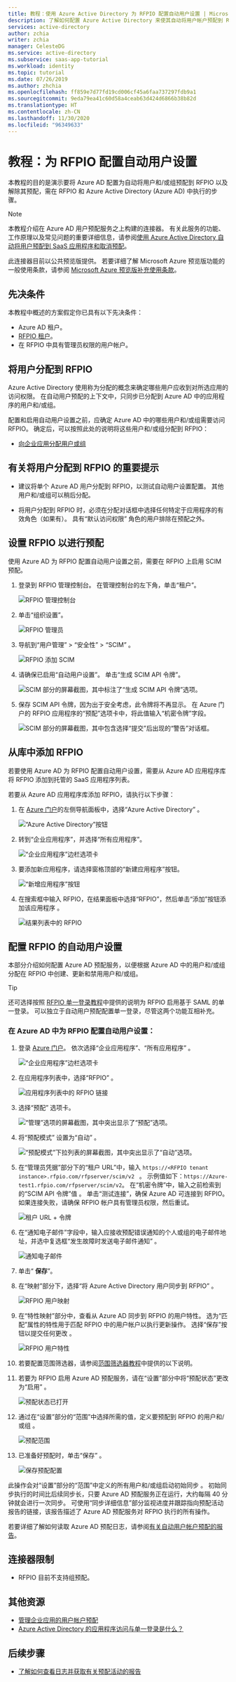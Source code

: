 ```yaml
---
title: 教程：使用 Azure Active Directory 为 RFPIO 配置自动用户设置 | Microsoft Docs
description: 了解如何配置 Azure Active Directory 来使其自动将用户帐户预配到 RFPIO 和取消其预配。
services: active-directory
author: zchia
writer: zchia
manager: CelesteDG
ms.service: active-directory
ms.subservice: saas-app-tutorial
ms.workload: identity
ms.topic: tutorial
ms.date: 07/26/2019
ms.author: zhchia
ms.openlocfilehash: ff859e7d77fd19cd006cf45a6faa737297fdb9a1
ms.sourcegitcommit: 9eda79ea41c60d58a4ceab63d424d6866b38b82d
ms.translationtype: HT
ms.contentlocale: zh-CN
ms.lasthandoff: 11/30/2020
ms.locfileid: "96349633"
---
```

# <a name="tutorial-configure-rfpio-for-automatic-user-provisioning"></a>教程：为 RFPIO 配置自动用户设置

本教程的目的是演示要将 Azure AD 配置为自动将用户和/或组预配到 RFPIO 以及解除其预配，需在 RFPIO 和 Azure Active Directory (Azure AD) 中执行的步骤。

> [!NOTE]
> 本教程介绍在 Azure AD 用户预配服务之上构建的连接器。 有关此服务的功能、工作原理以及常见问题的重要详细信息，请参阅[使用 Azure Active Directory 自动将用户预配到 SaaS 应用程序和取消预配](../app-provisioning/user-provisioning.md)。
>
> 此连接器目前以公共预览版提供。 若要详细了解 Microsoft Azure 预览版功能的一般使用条款，请参阅 [Microsoft Azure 预览版补充使用条款](https://azure.microsoft.com/support/legal/preview-supplemental-terms/)。

## <a name="prerequisites"></a>先决条件

本教程中概述的方案假定你已具有以下先决条件：

* Azure AD 租户。
* [RFPIO 租户](https://www.rfpio.com/product/)。
* 在 RFPIO 中具有管理员权限的用户帐户。

## <a name="assigning-users-to-rfpio"></a>将用户分配到 RFPIO

Azure Active Directory 使用称为分配的概念来确定哪些用户应收到对所选应用的访问权限。 在自动用户预配的上下文中，只同步已分配到 Azure AD 中的应用程序的用户和/或组。

配置和启用自动用户设置之前，应确定 Azure AD 中的哪些用户和/或组需要访问 RFPIO。 确定后，可以按照此处的说明将这些用户和/或组分配到 RFPIO：
* [向企业应用分配用户或组](../manage-apps/assign-user-or-group-access-portal.md)

## <a name="important-tips-for-assigning-users-to-rfpio"></a>有关将用户分配到 RFPIO 的重要提示

* 建议将单个 Azure AD 用户分配到 RFPIO，以测试自动用户设置配置。 其他用户和/或组可以稍后分配。

* 将用户分配到 RFPIO 时，必须在分配对话框中选择任何特定于应用程序的有效角色（如果有）。 具有“默认访问权限”  角色的用户排除在预配之外。

## <a name="setup-rfpio-for-provisioning"></a>设置 RFPIO 以进行预配

使用 Azure AD 为 RFPIO 配置自动用户设置之前，需要在 RFPIO 上启用 SCIM 预配。

1.  登录到 RFPIO 管理控制台。 在管理控制台的左下角，单击“租户”。

    ![RFPIO 管理控制台](media/rfpio-provisioning-tutorial/aadtest0.png)

2.  单击“组织设置”。
    
    ![RFPIO 管理员](media/rfpio-provisioning-tutorial/aadtest.png)

3.  导航到“用户管理” > “安全性” > “SCIM”  。

    ![RFPIO 添加 SCIM](media/rfpio-provisioning-tutorial/scim.png)

4.  请确保已启用“自动用户设置”。 单击“生成 SCIM API 令牌”。

    ![SCIM 部分的屏幕截图，其中标注了“生成 SCIM API 令牌”选项。](media/rfpio-provisioning-tutorial/generate.png)

5.  保存 SCIM API 令牌，因为出于安全考虑，此令牌将不再显示。 在 Azure 门户的 RFPIO 应用程序的“预配”选项卡中，将此值输入“机密令牌”字段。

    ![SCIM 部分的屏幕截图，其中包含选择“提交”后出现的“警告”对话框。](media/rfpio-provisioning-tutorial/auth.png)

## <a name="add-rfpio-from-the-gallery"></a>从库中添加 RFPIO

若要使用 Azure AD 为 RFPIO 配置自动用户设置，需要从 Azure AD 应用程序库将 RFPIO 添加到托管的 SaaS 应用程序列表。

若要从 Azure AD 应用程序库添加 RFPIO，请执行以下步骤：

1. 在 [Azure 门户](https://portal.azure.com)的左侧导航面板中，选择“Azure Active Directory” 。

    ![“Azure Active Directory”按钮](common/select-azuread.png)

2. 转到“企业应用程序”，并选择“所有应用程序”。 

    ![“企业应用程序”边栏选项卡](common/enterprise-applications.png)

3. 要添加新应用程序，请选择窗格顶部的“新建应用程序”按钮。

    ![“新增应用程序”按钮](common/add-new-app.png)

4. 在搜索框中输入 RFPIO，在结果面板中选择“RFPIO”，然后单击“添加”按钮添加该应用程序  。

    ![结果列表中的 RFPIO](common/search-new-app.png)

## <a name="configuring-automatic-user-provisioning-to-rfpio"></a>配置 RFPIO 的自动用户设置 

本部分介绍如何配置 Azure AD 预配服务，以便根据 Azure AD 中的用户和/或组分配在 RFPIO 中创建、更新和禁用用户和/或组。

> [!TIP]
> 还可选择按照 [RFPIO 单一登录教程](rfpio-tutorial.md)中提供的说明为 RFPIO 启用基于 SAML 的单一登录。 可以独立于自动用户预配配置单一登录，尽管这两个功能互相补充。

### <a name="to-configure-automatic-user-provisioning-for-rfpio-in-azure-ad"></a>在 Azure AD 中为 RFPIO 配置自动用户设置：

1. 登录 [Azure 门户](https://portal.azure.com)。 依次选择“企业应用程序”、“所有应用程序” 。

    ![“企业应用程序”边栏选项卡](common/enterprise-applications.png)

2. 在应用程序列表中，选择“RFPIO”  。

    ![应用程序列表中的 RFPIO 链接](common/all-applications.png)

3. 选择“预配”  选项卡。

    ![“管理”选项的屏幕截图，其中突出显示了“预配”选项。](common/provisioning.png)

4. 将“预配模式”  设置为“自动”  。

    ![“预配模式”下拉列表的屏幕截图，其中突出显示了“自动”选项。](common/provisioning-automatic.png)

5. 在“管理员凭据”部分下的“租户 URL”中，输入 `https://<RFPIO tenant instance>.rfpio.com/rfpserver/scim/v2 ` 。 示例值如下：`https://Azure-test1.rfpio.com/rfpserver/scim/v2`。 在“机密令牌”中，输入之前检索到的“SCIM API 令牌”值 。 单击“测试连接”，确保 Azure AD 可连接到 RFPIO。 如果连接失败，请确保 RFPIO 帐户具有管理员权限，然后重试。

    ![租户 URL + 令牌](common/provisioning-testconnection-tenanturltoken.png)

6. 在“通知电子邮件”字段中，输入应接收预配错误通知的个人或组的电子邮件地址，并选中复选框“发生故障时发送电子邮件通知”   。

    ![通知电子邮件](common/provisioning-notification-email.png)

7. 单击“ **保存**”。

8. 在“映射”部分下，选择“将 Azure Active Directory 用户同步到 RFPIO” 。

    ![RFPIO 用户映射](media/rfpio-provisioning-tutorial/usermapping.png)

9. 在“特性映射”部分中，查看从 Azure AD 同步到 RFPIO 的用户特性。 选为“匹配”属性的特性用于匹配 RFPIO 中的用户帐户以执行更新操作。 选择“保存”按钮以提交任何更改  。

    ![RFPIO 用户特性](media/rfpio-provisioning-tutorial/userattributes.png)

10. 若要配置范围筛选器，请参阅[范围筛选器教程](../app-provisioning/define-conditional-rules-for-provisioning-user-accounts.md)中提供的以下说明。

11. 若要为 RFPIO 启用 Azure AD 预配服务，请在“设置”部分中将“预配状态”更改为“启用”  。

    ![预配状态已打开](common/provisioning-toggle-on.png)

12. 通过在“设置”部分的“范围”中选择所需的值，定义要预配到 RFPIO 的用户和/或组 。

    ![预配范围](common/provisioning-scope.png)

13. 已准备好预配时，单击“保存”  。

    ![保存预配配置](common/provisioning-configuration-save.png)

此操作会对“设置”部分的“范围”中定义的所有用户和/或组启动初始同步   。 初始同步执行的时间比后续同步长，只要 Azure AD 预配服务正在运行，大约每隔 40 分钟就会进行一次同步。 可使用“同步详细信息”部分监视进度并跟踪指向预配活动报告的链接，该报告描述了 Azure AD 预配服务对 RFPIO 执行的所有操作。

若要详细了解如何读取 Azure AD 预配日志，请参阅[有关自动用户帐户预配的报告](../app-provisioning/check-status-user-account-provisioning.md)。

## <a name="connector-limitations"></a>连接器限制

* RFPIO 目前不支持组预配。

## <a name="additional-resources"></a>其他资源

* [管理企业应用的用户帐户预配](../app-provisioning/configure-automatic-user-provisioning-portal.md)
* [Azure Active Directory 的应用程序访问与单一登录是什么？](../manage-apps/what-is-single-sign-on.md)

## <a name="next-steps"></a>后续步骤

* [了解如何查看日志并获取有关预配活动的报告](../app-provisioning/check-status-user-account-provisioning.md)
